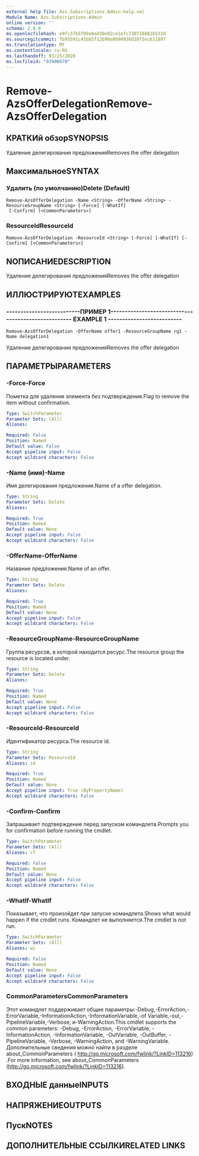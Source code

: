 ```yaml
---
external help file: Azs.Subscriptions.Admin-help.xml
Module Name: Azs.Subscriptions.Admin
online version: ''
schema: 2.0.0
ms.openlocfilehash: e9fc37b5f99a9ad38e92ce1efc730718882b533d
ms.sourcegitcommit: fb95591c45bb5f12b98e0690938d18f2ec611897
ms.translationtype: MT
ms.contentlocale: ru-RU
ms.lasthandoff: 03/15/2020
ms.locfileid: "93908670"
---
```

# <span data-ttu-id="a086f-101">Remove-AzsOfferDelegation</span><span class="sxs-lookup"><span data-stu-id="a086f-101">Remove-AzsOfferDelegation</span></span>

## <span data-ttu-id="a086f-102">КРАТКИй обзор</span><span class="sxs-lookup"><span data-stu-id="a086f-102">SYNOPSIS</span></span>
<span data-ttu-id="a086f-103">Удаление делегирования предложения</span><span class="sxs-lookup"><span data-stu-id="a086f-103">Removes the offer delegation</span></span>

## <span data-ttu-id="a086f-104">Максимальное</span><span class="sxs-lookup"><span data-stu-id="a086f-104">SYNTAX</span></span>

### <span data-ttu-id="a086f-105">Удалить (по умолчанию)</span><span class="sxs-lookup"><span data-stu-id="a086f-105">Delete (Default)</span></span>
```
Remove-AzsOfferDelegation -Name <String> -OfferName <String> -ResourceGroupName <String> [-Force] [-WhatIf]
 [-Confirm] [<CommonParameters>]
```

### <span data-ttu-id="a086f-106">ResourceId</span><span class="sxs-lookup"><span data-stu-id="a086f-106">ResourceId</span></span>
```
Remove-AzsOfferDelegation -ResourceId <String> [-Force] [-WhatIf] [-Confirm] [<CommonParameters>]
```

## <span data-ttu-id="a086f-107">NОПИСАНИЕ</span><span class="sxs-lookup"><span data-stu-id="a086f-107">DESCRIPTION</span></span>
<span data-ttu-id="a086f-108">Удаление делегирования предложения</span><span class="sxs-lookup"><span data-stu-id="a086f-108">Removes the offer delegation</span></span>

## <span data-ttu-id="a086f-109">ИЛЛЮСТРИРУЮТ</span><span class="sxs-lookup"><span data-stu-id="a086f-109">EXAMPLES</span></span>

### <span data-ttu-id="a086f-110">--------------------------ПРИМЕР 1--------------------------</span><span class="sxs-lookup"><span data-stu-id="a086f-110">-------------------------- EXAMPLE 1 --------------------------</span></span>
```
Remove-AzsOfferDelegation -OfferName offer1 -ResourceGroupName rg1 -Name delegation1
```

<span data-ttu-id="a086f-111">Удаление делегирования предложения</span><span class="sxs-lookup"><span data-stu-id="a086f-111">Removes the offer delegation</span></span>

## <span data-ttu-id="a086f-112">ПАРАМЕТРЫ</span><span class="sxs-lookup"><span data-stu-id="a086f-112">PARAMETERS</span></span>

### <span data-ttu-id="a086f-113">-Force</span><span class="sxs-lookup"><span data-stu-id="a086f-113">-Force</span></span>
<span data-ttu-id="a086f-114">Пометка для удаления элемента без подтверждения.</span><span class="sxs-lookup"><span data-stu-id="a086f-114">Flag to remove the item without confirmation.</span></span>

```yaml
Type: SwitchParameter
Parameter Sets: (All)
Aliases: 

Required: False
Position: Named
Default value: False
Accept pipeline input: False
Accept wildcard characters: False
```

### <span data-ttu-id="a086f-115">-Name (имя)</span><span class="sxs-lookup"><span data-stu-id="a086f-115">-Name</span></span>
<span data-ttu-id="a086f-116">Имя делегирования предложения.</span><span class="sxs-lookup"><span data-stu-id="a086f-116">Name of a offer delegation.</span></span>

```yaml
Type: String
Parameter Sets: Delete
Aliases: 

Required: True
Position: Named
Default value: None
Accept pipeline input: False
Accept wildcard characters: False
```

### <span data-ttu-id="a086f-117">-OfferName</span><span class="sxs-lookup"><span data-stu-id="a086f-117">-OfferName</span></span>
<span data-ttu-id="a086f-118">Название предложения.</span><span class="sxs-lookup"><span data-stu-id="a086f-118">Name of an offer.</span></span>

```yaml
Type: String
Parameter Sets: Delete
Aliases: 

Required: True
Position: Named
Default value: None
Accept pipeline input: False
Accept wildcard characters: False
```

### <span data-ttu-id="a086f-119">-ResourceGroupName</span><span class="sxs-lookup"><span data-stu-id="a086f-119">-ResourceGroupName</span></span>
<span data-ttu-id="a086f-120">Группа ресурсов, в которой находится ресурс.</span><span class="sxs-lookup"><span data-stu-id="a086f-120">The resource group the resource is located under.</span></span>

```yaml
Type: String
Parameter Sets: Delete
Aliases: 

Required: True
Position: Named
Default value: None
Accept pipeline input: False
Accept wildcard characters: False
```

### <span data-ttu-id="a086f-121">-ResourceId</span><span class="sxs-lookup"><span data-stu-id="a086f-121">-ResourceId</span></span>
<span data-ttu-id="a086f-122">Идентификатор ресурса.</span><span class="sxs-lookup"><span data-stu-id="a086f-122">The resource id.</span></span>

```yaml
Type: String
Parameter Sets: ResourceId
Aliases: id

Required: True
Position: Named
Default value: None
Accept pipeline input: True (ByPropertyName)
Accept wildcard characters: False
```

### <span data-ttu-id="a086f-123">-Confirm</span><span class="sxs-lookup"><span data-stu-id="a086f-123">-Confirm</span></span>
<span data-ttu-id="a086f-124">Запрашивает подтверждение перед запуском командлета.</span><span class="sxs-lookup"><span data-stu-id="a086f-124">Prompts you for confirmation before running the cmdlet.</span></span>

```yaml
Type: SwitchParameter
Parameter Sets: (All)
Aliases: cf

Required: False
Position: Named
Default value: None
Accept pipeline input: False
Accept wildcard characters: False
```

### <span data-ttu-id="a086f-125">-WhatIf</span><span class="sxs-lookup"><span data-stu-id="a086f-125">-WhatIf</span></span>
<span data-ttu-id="a086f-126">Показывает, что произойдет при запуске командлета.</span><span class="sxs-lookup"><span data-stu-id="a086f-126">Shows what would happen if the cmdlet runs.</span></span>
<span data-ttu-id="a086f-127">Командлет не выполняется.</span><span class="sxs-lookup"><span data-stu-id="a086f-127">The cmdlet is not run.</span></span>

```yaml
Type: SwitchParameter
Parameter Sets: (All)
Aliases: wi

Required: False
Position: Named
Default value: None
Accept pipeline input: False
Accept wildcard characters: False
```

### <span data-ttu-id="a086f-128">CommonParameters</span><span class="sxs-lookup"><span data-stu-id="a086f-128">CommonParameters</span></span>
<span data-ttu-id="a086f-129">Этот командлет поддерживает общие параметры:-Debug,-ErrorAction,-ErrorVariable,-InformationAction,-InformationVariable,-of Variable,-out,-PipelineVariable,-Verbose, и-WarningAction.</span><span class="sxs-lookup"><span data-stu-id="a086f-129">This cmdlet supports the common parameters: -Debug, -ErrorAction, -ErrorVariable, -InformationAction, -InformationVariable, -OutVariable, -OutBuffer, -PipelineVariable, -Verbose, -WarningAction, and -WarningVariable.</span></span> <span data-ttu-id="a086f-130">Дополнительные сведения можно найти в разделе about_CommonParameters ( http://go.microsoft.com/fwlink/?LinkID=113216) .</span><span class="sxs-lookup"><span data-stu-id="a086f-130">For more information, see about_CommonParameters (http://go.microsoft.com/fwlink/?LinkID=113216).</span></span>

## <span data-ttu-id="a086f-131">ВХОДНЫЕ данные</span><span class="sxs-lookup"><span data-stu-id="a086f-131">INPUTS</span></span>

## <span data-ttu-id="a086f-132">НАПРЯЖЕНИЕ</span><span class="sxs-lookup"><span data-stu-id="a086f-132">OUTPUTS</span></span>

## <span data-ttu-id="a086f-133">Пуск</span><span class="sxs-lookup"><span data-stu-id="a086f-133">NOTES</span></span>

## <span data-ttu-id="a086f-134">ДОПОЛНИТЕЛЬНЫЕ ССЫЛКИ</span><span class="sxs-lookup"><span data-stu-id="a086f-134">RELATED LINKS</span></span>

